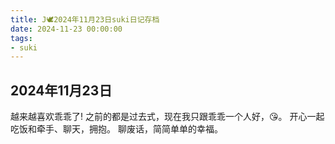 ```yaml
---
title: J🕊️2024年11月23日suki日记存档
date: 2024-11-23 00:00:00
tags: 
- suki
---
```


## 2024年11月23日
越来越喜欢乖乖了!
之前的都是过去式，现在我只跟乖乖一个人好，😘。
开心一起吃饭和牵手、聊天，拥抱。
聊废话，简简单单的幸福。